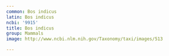 ```yaml
---
common: Bos indicus
latin: Bos indicus
ncbi: '9915'
title: Bos indicus
group: Mammals
image: http://www.ncbi.nlm.nih.gov/Taxonomy/taxi/images/513

---
```

